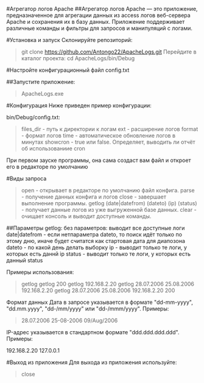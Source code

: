 #Агрегатор логов Apache
##Агрегатор логов Apache — это приложение, предназначенное для агрегации данных из access логов веб-сервера Apache и сохранения их в базу данных. Приложение поддерживает различные команды и фильтры для запросов и манипуляций с логами.

#Установка и запуск
Склонируйте репозиторий:

>git clone https://github.com/Antongo22/ApacheLogs.git
Перейдите в каталог проекта:
>cd ApacheLogs/bin/Debug


#Настройте конфигурационный файл config.txt

##Запустите приложение:
>ApacheLogs.exe

#Конфигурация
Ниже приведен пример конфигурации:

bin/Debug/config.txt:
>files_dir - путь к директории к логам
>ext - расширение логов
>format - формат логов
>time - автоматическое обновление логов в минутах
>showcron - true или false. Определяет, выводить ли отчёт об использованиие cron

При первом зауске программы, она сама создаст вам файл и откроет его в редакторе по умолчанию

#Виды запроса
>open - открывает в редакторе по умолчанию файл конфига.
>parse - получение данных конфига и логов
>close - завершает выполнение программы.
>getlog (date|datefrom) (dateto) (ip) (status) - получает данные логов из уже выгруженной базе данных.
>clear - очищает консоль и выводит доступные команды.

##Параметры
getlog:
без параметров: выводит все доступные логи
date|datefrom - если нетпараметра dateto, то поиск идёт только по этому дню, иначе будет считатся как стартовая дата для диапозона
dateto - по какой день делать выборку
ip - выводит только те логи, у которых есть даннй ip
status - выводит только те логи, у которых есть данный status

Примеры использования:

>getlog
>getlog 200
>getlog 192.168.2.20
>getlog 28.07.2006 25.08.2006 192.168.2.20
>getlog 28.07.2006 25.08.2006 192.168.2.20 200

Формат данных
Дата в запросе указывается в формате "dd-mm-yyyy", "dd.mm.yyyy", "dd-/mm/yyyy" или "dd-/mmm/yyyy". 
Примеры:
>28.07.2006
>25-08-2006
>09/Aug/2006

IP-адрес указывается в стандартном формате "ddd.ddd.ddd.ddd". Примеры:

192.168.2.20
127.0.0.1

#Выход из приложения
Для выхода из приложения используйте:
>close
